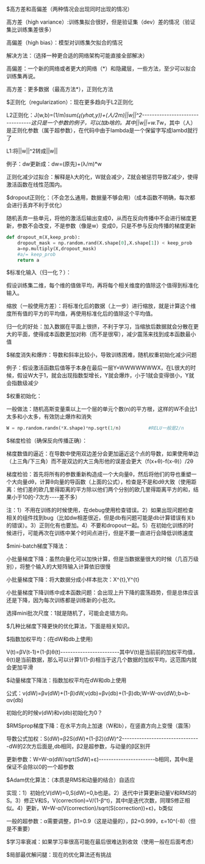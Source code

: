 $高方差和高偏差（两种情况会出现同时出现的情况）

高方差（high variance）:训练集拟合很好，但是验证集（dev）差的情况（验证集比训练集差很多）

高偏差（high bias）：模型对训练集欠拟合的情况

解决方法：（选择一种更合适的网络架构可能直接全部解决）

高偏差：一个新的网络或者更大的网络（*）和隐藏层，一些方法，至少可以拟合训练集再说。

高方差：更多数据（最高方法*），正则化方法

$正则化（regularization）：现在更多趋向于L2正则化

L2正则化：J(w,b)=(1/m)*sum(ɻ(yhat,y))+(人/2m)||w||^2---------------------------------这只是一个参数的例子，可以加b啥的。其中||w||=w.T*w，其中（人）是正则化参数（属于超参数），在代码中由于lambda是一个保留字写成lambd就行了

L1:将||w||^2转成||w||

例子：dw更新成：dw=(原先)+(λ/m)*w

正则化减少过拟合：解释是λ大的化，W就会减少，Z就会被惩罚导致Z减少，使得激活函数在线性范围内。

$dropout正则化：（不会怎么通用，数据量不够会用）（成本函数不明确，每次都会进行丢弃不利于优化）

随机丢弃一些单元，将他的激活后输出变成0，从而在反向传播中不会进行梯度更新，参数不会改变，不是参数（像是w）变成0，只是不参与反向传播的梯度更新

```python
def dropout_m(X,keep_prob):
    dropout_mask = np.random.rand(X.shape[0],X.shape[1]) < keep_prob        #生成随机向量，当小于保留概率的时候就是0，也可以直接使用*X.shape，其中*是解包操作符
    a=np.multiply(X,dropout_mask)                                           #将单元进行丢弃
    #a/= keep_prob                                                           #缩放回原来的大小，本质这个a其实就是输入X的dropout版本，这个代码不需要缩放，因为随机数组是真假形式
    return a
```

$标准化输入（归一化？）：

假设训练集二维，每个维的值做平均，再将每个相关维度的值除这个值得到标准化输入。

缩放（一般使用方差）：将标准化后的数据（上一步）进行缩放，就是计算这个维度所有值的平方的平均值，再使用标准化后的值除这个平均值。

归一化的好处：加入数据在平面上很挤，不利于学习，当缩放后数据就会分散在更大的平面，使得成本函数更加对称（而不是很窄），减少震荡来找到成本函数最小值

$梯度消失和爆炸：导数和斜率比较小，导致训练困难，随机权重初始化减少问题

例子：假设激活函数后值等于本身在最后一层Y=WWWWWWWX，在L很大的时候，假设W大于1，就会出现指数型增长，Y就会爆炸，小于1就会变得很小，Y就会指数级减少

$权重初始化：

一般做法：随机高斯变量乘以上一个层的单元个数(n)的平方根，这样的W不会比1太多和小太多，有效防止爆炸和消失

```python
W = np.random.randn(*X.shape)*np.sqrt(1/n)          #RELU一般是2/n
```

$梯度检验（确保反向传播正确）：

梯度数值的逼近：在导数中使用双边差分会更加逼近这个点的导数，如果使用单边（上三角/下三角）而不是双边的大三角形他的误差会更大（f(x+θ)-f(x-θ)）/2θ

梯度检验：首先将所有的参数重新构造成一个大向量θ，然后将他们的导也重塑一个大向量dθ，计算θ向量的导函数（上面的公式），检查是不是和dθ大致（使用距离：他们差的欧几里得距离的平方除以他们两个分别的欧几里得距离平方的和，结果小于10的-7次方----差不多）

注：1）不用在训练的时候使用，在debug使用检查错误。2）如果出现问题检查相关的组件找到bug（比如dw相差很近，但是db有问题可能是db计算错误有关b的错误）。3）正则化有也要加。4）不要和dropout一起。5）在初始化训练的时候进行，可能再次在训练中某个时间点进行，但是不要一直进行会降低训练速度

$mini-batch梯度下降法：

小批量梯度下降：虽然向量化可以加快计算，但是当数据量很大的时候（几百万级别），将整个输入的大矩阵输入计算依旧很慢

小批量梯度下降：将大数据分成小样本批次：X^{t},Y^{t}

小批量梯度下降训练中成本函数问题：会出现上升下降的震荡趋势，但是总体应该还是下降，因为每次训练都是训练新的小批次。

选择mini批次尺度：1就是随机了，可能会走错方向。

$几种比梯度下降更快的优化算法，下面是相关知识。

$指数加权平均：(在dW和db上使用)

V(t)=βV(t-1)+(1-β)θ(t)------------------------其中V(t)是当前前的加权平均值，θ(t)是当前数据，那么可以计算1/(1-β)相当于这几个数据的加权平均，这范围内就会更加平滑

$动量梯度下降法：指数加权平均在dW和db上使用

公式：v(dW)=βv(dW)+(1-β)dW;v(db)=βv(db)+(1-β)db;W=W-αv(dW);b=b-αv(db)

初始化的时候v(dW)和v(db)初始化为0？

$RMSprop梯度下降：在水平方向上加速（W和b），在竖直方向上变慢（震荡）

导数公式加权：S(dW)=β2S(dW)+(1-β2)(dW)^2--------------------------------dW的2次方后面是,db相同，β2是超参数，与动量的β区别开

更新参数：W=W-α(dW/sqrt(SdW)+ε)-----------------------b相同，其中ε是保证不会除以0的一个超参数

$Adam优化算法：（本质是RMS和动量的结合）自适应

实现：1）初始化V(dW)=0,S(dW)=0,b也是。2）迭代中计算更新动量V和RMS的S。3）修正V和S，V(correction)=V/(1-β^t)，其中t是迭代次数，同理S修正相似。4）更新，W=W-α(V(correction)/sqrt(S(correction))+ε)，b类似

一般的超参数：α需要调整，β1=0.9（这是动量的），β2=0.999，ε=10^(-8)（但是不重要）

$学习率衰减：如果学习率很高可能在最后很难达到收敛（使用一般在后面考虑）

$局部最优解问腿：现在的优化算法还有挑战











